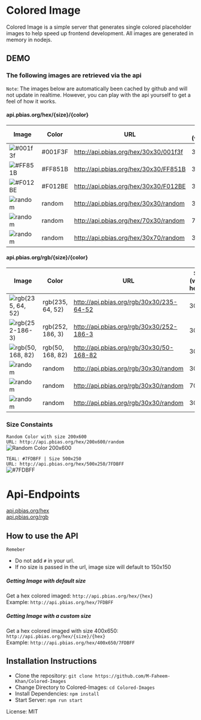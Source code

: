 # Colored Image  
Colored Image is a simple server that generates single colored placeholder images to help speed up frontend development. All images are generated in memory in nodejs.  

## DEMO
### The following images are retrieved via the api
`Note`: The images below are automatically been cached by github and will not update in realtime. However, you can play with the api yourself to get a feel of how it works. 

#### api.pbias.org/hex/{size}/{color}  
| Image | Color | URL | Size (width,height) |  
| ----- | ----- | --- | ---- |  
| ![#001f3f](http://api.pbias.org/hex/30x30/001f3f) | #001F3F | http://api.pbias.org/hex/30x30/001f3f | 30x30 |  
| ![#FF851B](http://api.pbias.org/hex/30x30/FF851B) | #FF851B | http://api.pbias.org/hex/30x30/FF851B | 30x30 |   
| ![#F012BE](http://api.pbias.org/hex/30x30/F012BE) | #F012BE | http://api.pbias.org/hex/30x30/F012BE | 30x30 |   
| ![random](http://api.pbias.org/hex/30x30/random)  | random | http://api.pbias.org/hex/30x30/random | 30x30 |   
| ![random](http://api.pbias.org/hex/70x30/random)  | random | http://api.pbias.org/hex/70x30/random | 70x30 |   
| ![random](http://api.pbias.org/hex/30x70/random)  | random | http://api.pbias.org/hex/30x70/random | 30x70 |  


#### api.pbias.org/rgb/{size}/{color}  
| Image | Color | URL | Size (width, height) |  
| ----- | ----- | --- | ---- |  
| ![rgb(235, 64, 52)](http://api.pbias.org/rgb/30x30/235-64-52) | rgb(235, 64, 52) | http://api.pbias.org/rgb/30x30/235-64-52 | 30x30 |  
| ![rgb(252-186-3)](http://api.pbias.org/rgb/30x30/252-186-3) | rgb(252, 186, 3) | http://api.pbias.org/rgb/30x30/252-186-3 | 30x30 |  
| ![rgb(50, 168, 82)](http://api.pbias.org/rgb/30x30/50-168-82) | rgb(50, 168, 82) | http://api.pbias.org/rgb/30x30/50-168-82 | 30x30 |  
| ![random](http://api.pbias.org/rgb/30x30/random) | random | http://api.pbias.org/rgb/30x30/random | 30x30 |  
| ![random](http://api.pbias.org/rgb/70x30/random) | random | http://api.pbias.org/rgb/30x30/random | 70x30 |  
| ![random](http://api.pbias.org/rgb/30x70/random) | random | http://api.pbias.org/rgb/30x30/random | 30x70 |  

### Size Constaints
`Random Color with size 200x600`  
`URL: http://api.pbias.org/hex/200x600/random`  
![Random Color 200x600](http://api.pbias.org/hex/200x600/random)  

`TEAL: #7FDBFF | Size 500x250`  
`URL: http://api.pbias.org/hex/500x250/7FDBFF`  
![#7FDBFF](http://api.pbias.org/hex/500x200/7FDBFF)  

# Api-Endpoints  
[api.pbias.org/hex](http://api.pbias.org/hex/)  
[api.pbias.org/rgb](http://api.pbias.org/rgb/)  



## How to use the API
`Remeber`
- Do not add `#` in your url.  
- If no size is passed in the url, image size will default to 150x150  


##### Getting Image with default size
Get a hex colored imaged: `http://api.pbias.org/hex/{hex}`  
Example: `http://api.pbias.org/hex/7FDBFF`  


##### Getting Image with a custom size
Get a hex colored imaged with size 400x650: `http://api.pbias.org/hex/{size}/{hex}`  
Example: `http://api.pbias.org/hex/400x650/7FDBFF`  


## Installation Instructions  
- Clone the repository: `git clone https://github.com/M-Faheem-Khan/Colored-Images`  
- Change Directory to Colored-Images: `cd Colored-Images`  
- Install Dependencies: `npm install`   
- Start Server: `npm run start`  

License: MIT  
